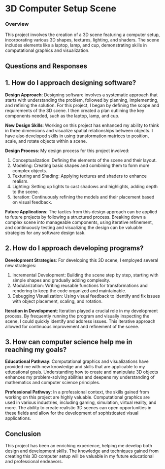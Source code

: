 # 3D Computer Setup Scene
### Overview
This project involves the creation of a 3D scene featuring a computer setup, incorporating various 3D shapes, textures, lighting, and shaders. The scene includes elements like a laptop, lamp, and cup, demonstrating skills in computational graphics and visualization.

## Questions and Responses
## 1. How do I approach designing software?
**Design Approach**: 
Designing software involves a systematic approach that starts with understanding the problem, followed by planning, implementing, and refining the solution. For this project, I began by defining the scope and requirements of the 3D scene. I then created a plan outlining the key components needed, such as the laptop, lamp, and cup.

**New Design Skills**: 
Working on this project has enhanced my ability to think in three dimensions and visualize spatial relationships between objects. I have also developed skills in using transformation matrices to position, scale, and rotate objects within a scene.

**Design Process**: 
My design process for this project involved:

1. Conceptualization: Defining the elements of the scene and their layout.
1. Modeling: Creating basic shapes and combining them to form more complex objects.
3. Texturing and Shading: Applying textures and shaders to enhance realism.
4. Lighting: Setting up lights to cast shadows and highlights, adding depth to the scene.
5. Iteration: Continuously refining the models and their placement based on visual feedback.

**Future Applications**: 
The tactics from this design approach can be applied to future projects by following a structured process. Breaking down a complex scene into manageable components, using iterative refinement, and continuously testing and visualizing the design can be valuable strategies for any software design task.

## 2. How do I approach developing programs?
**Development Strategies**: 
For developing this 3D scene, I employed several new strategies:

1. Incremental Development: Building the scene step by step, starting with simple shapes and gradually adding complexity.
2. Modularization: Writing reusable functions for transformations and rendering to keep the code organized and maintainable.
3. Debugging Visualization: Using visual feedback to identify and fix issues with object placement, scaling, and rotation.

**Iteration in Development**: 
Iteration played a crucial role in my development process. By frequently running the program and visually inspecting the scene, I could quickly identify and address issues. This iterative approach allowed for continuous improvement and refinement of the scene.

## 3. How can computer science help me in reaching my goals?
**Educational Pathway**: 
Computational graphics and visualizations have provided me with new knowledge and skills that are applicable to my educational goals. Understanding how to create and manipulate 3D objects enhances my problem-solving abilities and deepens my understanding of mathematics and computer science principles.

**Professional Pathway**:
In a professional context, the skills gained from working on this project are highly valuable. Computational graphics are used in various industries, including gaming, simulation, virtual reality, and more. The ability to create realistic 3D scenes can open opportunities in these fields and allow for the development of sophisticated visual applications.

## Conclusion
This project has been an enriching experience, helping me develop both design and development skills. The knowledge and techniques gained from creating this 3D computer setup will be valuable in my future educational and professional endeavors.

